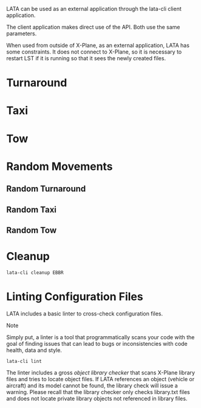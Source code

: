 
LATA can be used as an external application through the lata-cli client application.

The client application makes direct use of the API. Both use the same parameters.

When used from outside of X-Plane, as an external application, LATA has some constraints. It does not connect to X-Plane, so it is necessary to restart LST if it is running so that it sees the newly created files.

# Turnaround

# Taxi

# Tow

# Random Movements

## Random Turnaround

## Random Taxi

## Random Tow


# Cleanup

```
lata-cli cleanup EBBR
```

# Linting Configuration Files

LATA includes a basic linter to cross-check configuration files.

> [!NOTE]
> Simply put, a linter is a tool that programmatically scans your code with the goal of finding issues that can lead to bugs or inconsistencies with code health, data and style. 

```
lata-cli lint
```

The linter includes a gross *object library checker* that scans X-Plane library files and tries to locate object files. If LATA references an object (vehicle or aircraft) and its model cannot be found, the library check will issue a warning. Please recall that the library checker only checks library.txt files and does not locate private library objects not referenced in library files.

